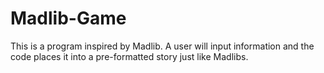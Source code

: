 # Madlib-Game
This is a program inspired by Madlib. A user will input information and the code places it into a pre-formatted story just like Madlibs.

